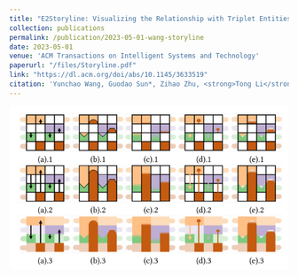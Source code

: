 ```yaml
---
title: "E2Storyline: Visualizing the Relationship with Triplet Entities and Event Discovery"
collection: publications
permalink: /publication/2023-05-01-wang-storyline
date: 2023-05-01
venue: 'ACM Transactions on Intelligent Systems and Technology'
paperurl: "/files/Storyline.pdf"
link: "https://dl.acm.org/doi/abs/10.1145/3633519"
citation: 'Yunchao Wang, Guodao Sun*, Zihao Zhu, <strong>Tong Li</strong>, Ling Chen & Ronghua Liang. <em> ACM Transactions on Intelligent Systems and Technology, 2024. </em>'
---
```


<img src="/images/Storyline.png" />
